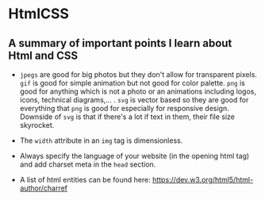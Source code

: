 # HtmlCSS
## A summary of important points I learn about Html and CSS

* `jpegs` are good for big photos but they don't allow for transparent pixels. `gif` is good for simple animation but not good for color palette. `png` is good for anything which is not a photo or an animations including logos, icons, technical diagrams,... . `svg` is vector based so they are good for everything that `png` is good for especially for responsive design. Downside of `svg` is that if there's a lot if text in them, their file size skyrocket.

* The `width` attribute in an `img` tag is dimensionless. 

* Always specify the language of your website (in the opening html tag) and add charset meta in the `head` section.

* A list of html entities can be found here: https://dev.w3.org/html5/html-author/charref



